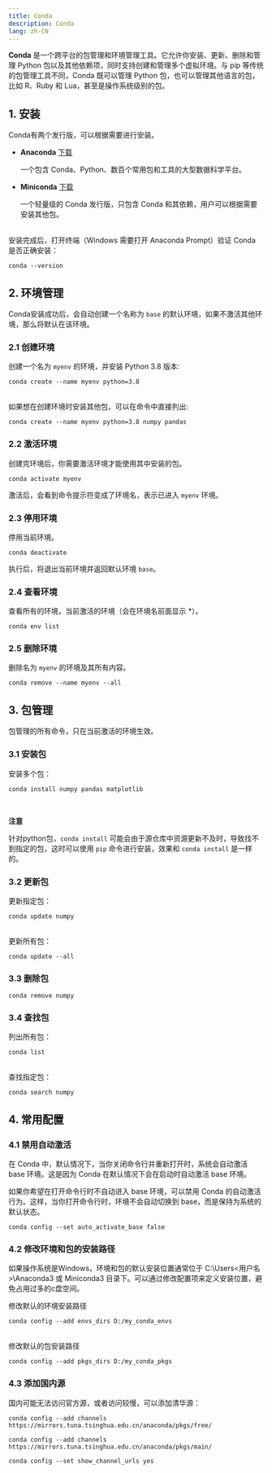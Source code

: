 ```yaml
---
title: Conda
description: Conda
lang: zh-CN
---
```


**Conda** 是一个跨平台的包管理和环境管理工具。它允许你安装、更新、删除和管理 Python 包以及其他依赖项，同时支持创建和管理多个虚拟环境。与 pip 等传统的包管理工具不同，Conda 既可以管理 Python 包，也可以管理其他语言的包，比如 R、Ruby 和 Lua，甚至是操作系统级别的包。

## 1. 安装

Conda有两个发行版，可以根据需要进行安装。

- **Anaconda** [下载](https://www.anaconda.com/download/success)
  
  一个包含 Conda、Python、数百个常用包和工具的大型数据科学平台。

- **Miniconda** [下载](https://docs.conda.io/projects/conda/en/latest/index.html)
  
  一个轻量级的 Conda 发行版，只包含 Conda 和其依赖，用户可以根据需要安装其他包。

<br/>
安装完成后，打开终端（Windows 需要打开 Anaconda Prompt）验证 Conda 是否正确安装：

```
conda --version
```

## 2. 环境管理

Conda安装成功后，会自动创建一个名称为 `base` 的默认环境，如果不激活其他环境，那么将默认在该环境。

### 2.1 创建环境

创建一个名为 `myenv` 的环境，并安装 Python 3.8 版本:

```
conda create --name myenv python=3.8
```

<br/>
如果想在创建环境时安装其他包，可以在命令中直接列出:

```
conda create --name myenv python=3.8 numpy pandas
```

### 2.2 激活环境

创建完环境后，你需要激活环境才能使用其中安装的包。

```
conda activate myenv
```

激活后，会看到命令提示符变成了环境名，表示已进入 `myenv` 环境。

### 2.3 停用环境

停用当前环境。

```
conda deactivate
```

执行后，将退出当前环境并返回默认环境 `base`。

### 2.4 查看环境

查看所有的环境，当前激活的环境（会在环境名前面显示 *）。

```
conda env list
```

### 2.5 删除环境

删除名为 `myenv` 的环境及其所有内容。

```
conda remove --name myenv --all
```

## 3. 包管理

包管理的所有命令，只在当前激活的环境生效。

### 3.1 安装包

安装多个包：

```
conda install numpy pandas matplotlib
```

<br/>

**注意**

针对python包，`conda install`  可能会由于源仓库中资源更新不及时，导致找不到指定的包，这时可以使用 `pip` 命令进行安装，效果和 `conda install` 是一样的。

### 3.2 更新包

更新指定包：

```
conda update numpy
```

<br/>
更新所有包：

```
conda update --all
```

### 3.3 删除包

```
conda remove numpy
```

### 3.4 查找包

列出所有包：

```
conda list
```

<br/>
查找指定包：

```
conda search numpy
```


## 4. 常用配置

### 4.1 禁用自动激活

在 Conda 中，默认情况下，当你关闭命令行并重新打开时，系统会自动激活 base 环境。这是因为 Conda 在默认情况下会在启动时自动激活 base 环境。

如果你希望在打开命令行时不自动进入 base 环境，可以禁用 Conda 的自动激活行为。这样，当你打开命令行时，环境不会自动切换到 base，而是保持为系统的默认状态。

```
conda config --set auto_activate_base false
```

### 4.2 修改环境和包的安装路径

如果操作系统是Windows，环境和包的默认安装位置通常位于 C:\Users<用户名>\Anaconda3 或 Miniconda3 目录下。可以通过修改配置项来定义安装位置，避免占用过多的c盘空间。


修改默认的环境安装路径

```
conda config --add envs_dirs D:/my_conda_envs
```

<br/>
修改默认的包安装路径

```
conda config --add pkgs_dirs D:/my_conda_pkgs
```

### 4.3 添加国内源

国内可能无法访问官方源，或者访问较慢，可以添加清华源：

```
conda config --add channels https://mirrors.tuna.tsinghua.edu.cn/anaconda/pkgs/free/
```

```
conda config --add channels https://mirrors.tuna.tsinghua.edu.cn/anaconda/pkgs/main/
```

```
conda config --set show_channel_urls yes
```
